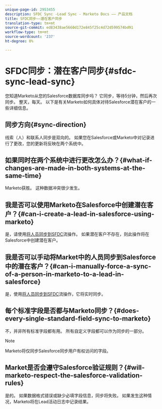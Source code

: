 ```yaml
---
unique-page-id: 2953455
description: SFDC Sync -Lead Sync - Marketo Docs —— 产品文档
title: SFDC同步——潜在客户同步
translation-type: tm+mt
source-git-commit: ed83438ae5660d172e845f25c4d72d599574bd91
workflow-type: tm+mt
source-wordcount: '237'
ht-degree: 0%

---
```



# SFDC同步：潜在客户同步{#sfdc-sync-lead-sync}

您知道Marketo从您的Salesforce数据库同步吗？ 它同步，等待5分钟，然后再次同步。 整天，每天。 以下是有关Marketo如何具体对待Salesforce潜在客户的一些详细信息。

## 同步方向{#sync-direction}

线索（人）和联系人同步是双向的。 如果您在Salesforce或Marketo中对记录进行了更改，您的更新将反映在两个系统中。

## 如果同时在两个系统中进行更改怎么办？{#what-if-changes-are-made-in-both-systems-at-the-same-time}

Marketo获胜。 这种数据冲突很少发生。

## 我是否可以使用Marketo在Salesforce中创建潜在客户？{#can-i-create-a-lead-in-salesforce-using-marketo}

是，请使用[将人员同步到SFDC](/help/marketo/product-docs/core-marketo-concepts/smart-campaigns/salesforce-flow-actions/sync-person-to-sfdc.md)流操作。 如果潜在客户不存在，则此操作将在Salesforce中创建潜在客户。

## 我是否可以手动将Market中的人员同步到Salesforce中的潜在客户？{#can-i-manually-force-a-sync-of-a-person-in-marketo-to-a-lead-in-salesforce}

是，使用[将人员同步到SFDC](/help/marketo/product-docs/core-marketo-concepts/smart-campaigns/salesforce-flow-actions/sync-person-to-sfdc.md)流操作，它将实时同步。

## 每个标准字段是否都与Marketo同步？{#does-every-single-standard-field-sync-to-marketo}

不，并非所有标准字段都有用。 所有自定义字段都可以作为同步的一部分。

>[!NOTE]
>
>Marketo将仅同步Salesforce同步用户有权访问的字段。

## Market是否会遵守Salesforce验证规则？{#will-marketo-respect-the-salesforce-validation-rules}

是的。 如果数据格式错误或缺少必填字段信息，同步将失败。 如果发生这种情况，Marketo将在Lead活动日志中记录结果。
